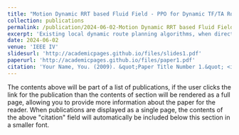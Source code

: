 ```yaml
---
title: "Motion Dynamic RRT based Fluid Field - PPO for Dynamic TF/TA Routing Planning"
collection: publications
permalink: /publication/2024-06-02-Motion Dynamic RRT based Fluid Field - PPO for Dynamic TF/TA Routing Planning-iv
excerpt: 'Existing local dynamic route planning algorithms, when directly applied to terrain following/terrain avoidance, or dynamic obstacle avoidance for large and medium-sized fixed-wing aircraft, fail to simultaneously meet the requirements of real-time performance, long-distance planning, and the dynamic constraints of large and medium-sized aircraft. To deal with this issue, this paper proposes the Motion Dynamic RRT based Fluid Field - PPO for dynamic TF/TA routing planning. Firstly, the action and state spaces of the proximal policy gradient algorithm are redesigned using disturbance flow fields and artificial potential field algorithms, establishing an aircraft dynamics model, and designing a state transition process based on this model. Additionally, a reward function is designed to encourage strategies for obstacle avoidance, terrain following, terrain avoidance, and safe flight. Experimental results on real DEM data demonstrate that our algorithm can complete long-distance flight tasks through collision-free trajectory planning that complies with dynamic constraints, without the need for prior global planning.'
date: 2024-06-02
venue: 'IEEE IV'
slidesurl: 'http://academicpages.github.io/files/slides1.pdf'
paperurl: 'http://academicpages.github.io/files/paper1.pdf'
citation: 'Your Name, You. (2009). &quot;Paper Title Number 1.&quot; <i>Journal 1</i>. 1(1).'
---
```


The contents above will be part of a list of publications, if the user clicks the link for the publication than the contents of section will be rendered as a full page, allowing you to provide more information about the paper for the reader. When publications are displayed as a single page, the contents of the above "citation" field will automatically be included below this section in a smaller font.
